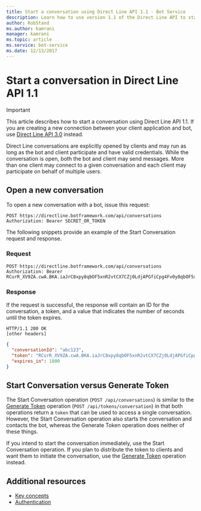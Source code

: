 ```yaml
---
title: Start a conversation using Direct Line API 1.1 - Bot Service
description: Learn how to use version 1.1 of the Direct Line API to start conversations with bots. Find out how the Start Conversation and Generate Token operations differ.
author: RobStand
ms.author: kamrani
manager: kamrani
ms.topic: article
ms.service: bot-service
ms.date: 12/13/2017
---
```


# Start a conversation in Direct Line API 1.1

> [!IMPORTANT]
> This article describes how to start a conversation using Direct Line API 1.1. If you are creating a new connection between your client application and bot, use [Direct Line API 3.0](bot-framework-rest-direct-line-3-0-start-conversation.md) instead.

Direct Line conversations are explicitly opened by clients and may run as long as the bot and client participate and have valid credentials. While the conversation is open, both the bot and client may send messages. More than one client may connect to a given conversation and each client may participate on behalf of multiple users.

## Open a new conversation

To open a new conversation with a bot, issue this request:

```http
POST https://directline.botframework.com/api/conversations
Authorization: Bearer SECRET_OR_TOKEN
```

The following snippets provide an example of the Start Conversation request and response.

### Request

```http
POST https://directline.botframework.com/api/conversations
Authorization: Bearer RCurR_XV9ZA.cwA.BKA.iaJrC8xpy8qbOF5xnR2vtCX7CZj0LdjAPGfiCpg4Fv0y8qbOF5xPGfiCpg4Fv0y8qqbOF5x8qbOF5xn
```

### Response

If the request is successful, the response will contain an ID for the conversation, a token, and a value that indicates the number of seconds until the token expires.

```http
HTTP/1.1 200 OK
[other headers]
```

```json
{
  "conversationId": "abc123",
  "token": "RCurR_XV9ZA.cwA.BKA.iaJrC8xpy8qbOF5xnR2vtCX7CZj0LdjAPGfiCpg4Fv0y8qbOF5xPGfiCpg4Fv0y8qqbOF5x8qbOF5xn",
  "expires_in": 1800
}
```

## Start Conversation versus Generate Token

The Start Conversation operation (`POST /api/conversations`) is similar to the [Generate Token](bot-framework-rest-direct-line-1-1-authentication.md#generate-token) operation (`POST /api/tokens/conversation`) in that both operations return a `token` that can be used to access a single conversation. However, the Start Conversation operation also starts the conversation and contacts the bot, whereas the Generate Token operation does neither of these things.

If you intend to start the conversation immediately, use the Start Conversation operation. If you plan to distribute the token to clients and want them to initiate the conversation, use the [Generate Token](bot-framework-rest-direct-line-1-1-authentication.md#generate-token) operation instead.

## Additional resources

- [Key concepts](bot-framework-rest-direct-line-1-1-concepts.md)
- [Authentication](bot-framework-rest-direct-line-1-1-authentication.md)